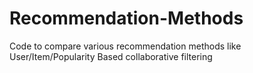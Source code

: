 # Recommendation-Methods
Code to compare various recommendation methods like User/Item/Popularity Based collaborative filtering
